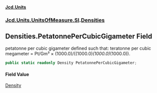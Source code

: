 #### [Jcd.Units](index.md 'index')
### [Jcd.Units.UnitsOfMeasure.SI](Jcd.Units.UnitsOfMeasure.SI.md 'Jcd.Units.UnitsOfMeasure.SI').[Densities](Densities.md 'Jcd.Units.UnitsOfMeasure.SI.Densities')

## Densities.PetatonnePerCubicGigameter Field

petatonne per cubic gigameter defined such that: teratonne per cubic megameter = Pt/Gm³ ×
(1000.0)/((1000.0)*(1000.0)*(1000.0)).

```csharp
public static readonly Density PetatonnePerCubicGigameter;
```

#### Field Value
[Density](Density.md 'Jcd.Units.UnitTypes.Density')